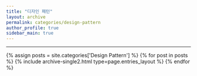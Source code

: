 ```yaml
---
title: "디자인 패턴"
layout: archive
permalink: categories/design-pattern
author_profile: true
sidebar_main: true
---
```


<!-- 공백이 포함되어 있는 카테고리 이름의 경우 site.categories['a b c'] 이런식으로! -->

***

{% assign posts = site.categories['Design Pattern'] %}
{% for post in posts %} {% include archive-single2.html type=page.entries_layout %} {% endfor %}